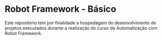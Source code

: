 # Robot Framework - Básico

Este repositório tem por finalidade a hospedagem do desenvolvimento de projetos executados durante a realização do curso de Automatização com Robot Framework.
